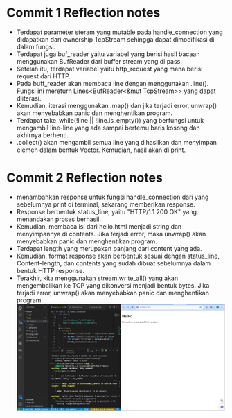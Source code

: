 #  Commit 1 Reflection notes
- Terdapat parameter steram yang mutable pada handle_connection yang didapatkan dari ownership TcpStream sehingga dapat dimodifikasi di dalam fungsi.
- Terdapat juga buf_reader yaitu variabel yang berisi hasil bacaan menggunakan BufReader dari buffer stream yang di pass.
- Setelah itu, terdapat variabel  yaitu http_request yang mana berisi request dari HTTP.
- Pada buff_reader akan membaca line dengan menggunakan .line(). Fungsi ini mereturn Lines<BufReader<&mut TcpStream>> yang dapat diiterasi.
- Kemudian, iterasi menggunakan .map() dan jika terjadi error, unwrap() akan menyebabkan panic dan menghentikan program.
- Terdapat take_while(!line || !line.is_empty()) yang berfungsi untuk mengambil line-line yang ada sampai bertemu baris kosong dan akhirnya berhenti.
- .collect() akan mengambil semua line yang dihasilkan dan menyimpan elemen dalam bentuk Vector. Kemudian, hasil akan di print.

# Commit 2 Reflection notes
- menambahkan response untuk fungsi handle_connection dari yang sebelumnya print di terminal, sekarang memberikan response.
- Response berbentuk status_line, yaitu "HTTP/1.1 200 OK" yang menandakan proses berhasil.
- Kemudian, membaca isi dari hello.html menjadi string dan menyimpannya di contents. Jika terjadi error, maka unwrap() akan menyebabkan panic dan menghentikan program.
- Terdapat length yang merupakan panjang dari content yang ada.
- Kemudian, format response akan berbentuk sesuai dengan status_line, Content-length, dan contents yang sudah dibuat sebelumnya dalam bentuk HTTP response.
- Terakhir, kita menggunakan stream.write_all() yang akan mengembalikan ke TCP yang dikonversi menjadi bentuk bytes. Jika terjadi error, unwrap() akan menyebabkan panic dan menghentikan program.
![Commit 2](/images/commit2.png)
